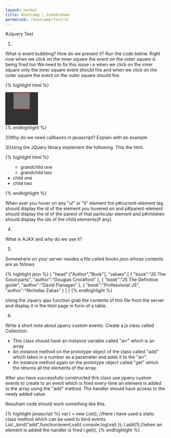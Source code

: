 ```yaml
---
layout: normal
title: Bootcamp | Codebrahma
permalink: /bootcamp/test/4/
---
```


#Jquery Test

1)
What is event bubbling? How do we prevent it?
Run the code below. Right now when we click on the inner square the event on the outer square is being fired too We need to fix this issue i.e when we click on the inner square only the inner square event should fire and when we click on the outer square the event on the outer square should fire.

{% highlight html %}
<!doctype html>
<html>
  <head>
      <script src="http://code.jquery.com/jquery-1.10.2.min.js"></script>
      <style>
          body{
              position:relative;
          }
          .parent.box{
              border:1px solid black;
              background-color:rgb(51,51,51);
              height:100px;
              width:100px;
          }
          .child.box{
              border:1px solid red;
              background-color:gray;
              height:50px;
              width:50px;
              margin:auto;
          }
    </style>
  </head>
  <body>
      <div class="parent box">
          <div class="child box"></div>
      </div>
      <script>
          $(".child").click(function(){
            alert("clicked on child");
          });
          $(".parent").click(function(){
            alert("clicked on parent");
          });
      </script>
  </body>
</html>
{% endhighlight %}

2)Why do we need callbacks in javascript? Explain with an example

3)Using the JQuery library implement the following. This the html.

{% highlight html %}
<ul id="p-0">
  <ul id="c-1">
    <li id="gc-1">grandchild one</li>
    <li id="gc-2">grandchild two</li>
  </ul>
  <li id="c-2">child one</li>
  <li id="c-3">child two</li>
</ul>
<div id="message">
  <p id="current-element"></div>
  <p id="parent-element"></p>
  <p id="children"></p>
</div>
{% endhighlight %}

When ever you hover on any "ul" or "li" element the p#current-element tag should display the id of the element you hovered on and p#parent-element should display the id of the parent of that particular element and p#children should display the ids of the child elements(if any).

4)
What is AJAX and why do we use it?

5)
Somewhere on your server resides a file called books.json whose contents are as follows

{% highlight json %}
{
 "head":["Author","Book"],
 "values":[
   {
     "book":"JS The Good parts",
     "author":"Douglas Crockford"
   },
   {
     "book":"JS The Definitive guide",
     "author":"David Flanagan"
   },
   {
     "book":"Professional JS",
     "author":"Nicholas Zakas"
   }
 ]
}
{% endhighlight %}

Using the Jquery ajax function grab the contents of this file from the server and display it in the html page in form of a table.


6)
Write a short note about jquery custom events.
Create a js class called Collection.

* This class should have an instance variable called "arr" which is an array
* An instance method on the prototype object of the class called "add" which takes in a number as a parameter and adds it to the "arr".
* An instance method again on the prototype object called "get" which the returns all the elements of the array.

After you have successfully constructed this class use jquery custom events to create to an event which is fired every-time an element is added to the array using the "add" method. The handler should have access to the newly added value.

Resultant code should work something like this.

{% highlight javascript %}
var l = new List();
//Here i have used a static class method which can be used to bind events
List._bind("add",function(event,val){
  console.log(val)
});
l.add(1);//when an element is added the handler is fired
l.get();
{% endhighlight %}

